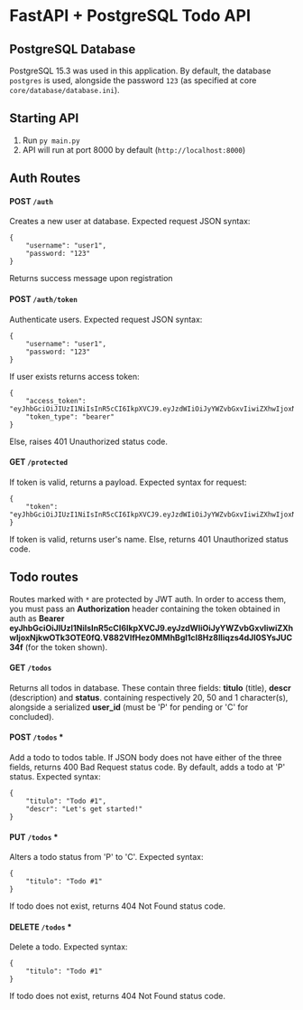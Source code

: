 # FastAPI + PostgreSQL Todo API

## PostgreSQL Database

PostgreSQL 15.3 was used in this application. By default, the database `postgres` is used, alongside the password `123` (as specified at core `core/database/database.ini`).

## Starting API

1. Run `py main.py`
2. API will run at port 8000 by default (`http://localhost:8000`)

## Auth Routes

#### POST `/auth`

Creates a new user at database. Expected request JSON syntax:

```
{
    "username": "user1",
    "password: "123"
}
```

Returns success message upon registration

#### POST `/auth/token`

Authenticate users. Expected request JSON syntax:

```
{
    "username": "user1",
    "password: "123"
}
```

If user exists returns access token:

```
{
    "access_token": "eyJhbGciOiJIUzI1NiIsInR5cCI6IkpXVCJ9.eyJzdWIiOiJyYWZvbGxvIiwiZXhwIjoxNjkxMDAzNTY1fQ.0ehE2LamPXwYv9n2EQVSOrR8WhmnzwfwY29ZAImasvM",
    "token_type": "bearer"
}
```

Else, raises 401 Unauthorized status code.

#### GET `/protected`

If token is valid, returns a payload. Expected syntax for request:

```
{
    "token": "eyJhbGciOiJIUzI1NiIsInR5cCI6IkpXVCJ9.eyJzdWIiOiJyYWZvbGxvIiwiZXhwIjoxNjkwOTk3OTE0fQ.V882VlfHez0MMhBgl1cI8Hz8IIiqzs4dJl0SYsJUC34f"
}
```

If token is valid, returns user's name. Else, returns 401 Unauthorized status code.

## Todo routes

Routes marked with `*` are protected by JWT auth. In order to access them, you must pass an <strong>Authorization</strong> header containing the token obtained in auth as <strong>Bearer eyJhbGciOiJIUzI1NiIsInR5cCI6IkpXVCJ9.eyJzdWIiOiJyYWZvbGxvIiwiZXhwIjoxNjkwOTk3OTE0fQ.V882VlfHez0MMhBgl1cI8Hz8IIiqzs4dJl0SYsJUC34f</strong> (for the token shown).

#### GET `/todos`

Returns all todos in database. These contain three fields: <strong>titulo</strong> (title), <strong>descr</strong> (description) and <strong>status</strong>. containing respectively 20, 50 and 1 character(s), alongside a serialized <strong>user_id</strong> (must be 'P' for pending or 'C' for concluded).

#### POST `/todos` *

Add a todo to todos table. If JSON body does not have either of the three fields, returns 400 Bad Request status code. By default, adds a todo at 'P' status. Expected syntax:

```
{
    "titulo": "Todo #1",
    "descr": "Let's get started!"
}
```

#### PUT `/todos` *

Alters a todo status from 'P' to 'C'. Expected syntax:

```
{
    "titulo": "Todo #1"
}
```

If todo does not exist, returns 404 Not Found status code.

#### DELETE `/todos` *

Delete a todo. Expected syntax:

```
{
    "titulo": "Todo #1"
}
```

If todo does not exist, returns 404 Not Found status code.